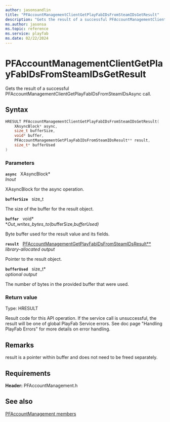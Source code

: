 ```yaml
---
author: jasonsandlin
title: "PFAccountManagementClientGetPlayFabIDsFromSteamIDsGetResult"
description: "Gets the result of a successful PFAccountManagementClientGetPlayFabIDsFromSteamIDsAsync call."
ms.author: jasonsa
ms.topic: reference
ms.service: playfab
ms.date: 02/22/2024
---
```


# PFAccountManagementClientGetPlayFabIDsFromSteamIDsGetResult  

Gets the result of a successful PFAccountManagementClientGetPlayFabIDsFromSteamIDsAsync call.  

## Syntax  
  
```cpp
HRESULT PFAccountManagementClientGetPlayFabIDsFromSteamIDsGetResult(  
    XAsyncBlock* async,  
    size_t bufferSize,  
    void* buffer,  
    PFAccountManagementGetPlayFabIDsFromSteamIDsResult** result,  
    size_t* bufferUsed  
)  
```  
  
### Parameters  
  
**`async`** &nbsp; XAsyncBlock*  
*_Inout_*  
  
XAsyncBlock for the async operation.  
  
**`bufferSize`** &nbsp; size_t  
  
The size of the buffer for the result object.  
  
**`buffer`** &nbsp; void*  
*_Out_writes_bytes_to_(bufferSize,*bufferUsed)*  
  
Byte buffer used for the result value and its fields.  
  
**`result`** &nbsp; [PFAccountManagementGetPlayFabIDsFromSteamIDsResult**](../../pfaccountmanagementtypes/structs/pfaccountmanagementgetplayfabidsfromsteamidsresult.md)  
*library-allocated output*  
  
Pointer to the result object.  
  
**`bufferUsed`** &nbsp; size_t*  
*optional output*  
  
The number of bytes in the provided buffer that were used.  
  
  
### Return value
Type: HRESULT
  
Result code for this API operation. If the service call is unsuccessful, the result will be one of global PlayFab Service errors. See doc page "Handling PlayFab Errors" for more details on error handling.
  
## Remarks  
  
result is a pointer within buffer and does not need to be freed separately.
  
## Requirements  
  
**Header:** PFAccountManagement.h
  
## See also  
[PFAccountManagement members](../pfaccountmanagement_members.md)  

  
  
